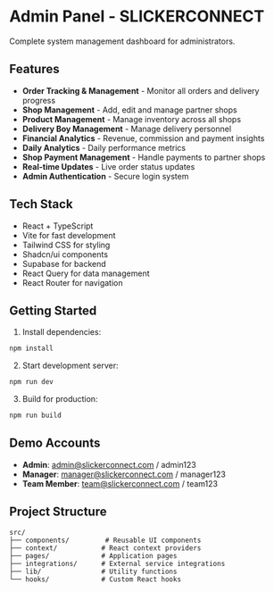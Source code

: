 # Admin Panel - SLICKERCONNECT

Complete system management dashboard for administrators.

## Features

- **Order Tracking & Management** - Monitor all orders and delivery progress
- **Shop Management** - Add, edit and manage partner shops
- **Product Management** - Manage inventory across all shops
- **Delivery Boy Management** - Manage delivery personnel
- **Financial Analytics** - Revenue, commission and payment insights
- **Daily Analytics** - Daily performance metrics
- **Shop Payment Management** - Handle payments to partner shops
- **Real-time Updates** - Live order status updates
- **Admin Authentication** - Secure login system

## Tech Stack

- React + TypeScript
- Vite for fast development
- Tailwind CSS for styling
- Shadcn/ui components
- Supabase for backend
- React Query for data management
- React Router for navigation

## Getting Started

1. Install dependencies:
```bash
npm install
```

2. Start development server:
```bash
npm run dev
```

3. Build for production:
```bash
npm run build
```

## Demo Accounts

- **Admin**: admin@slickerconnect.com / admin123
- **Manager**: manager@slickerconnect.com / manager123
- **Team Member**: team@slickerconnect.com / team123

## Project Structure

```
src/
├── components/         # Reusable UI components
├── context/           # React context providers
├── pages/             # Application pages
├── integrations/      # External service integrations
├── lib/               # Utility functions
└── hooks/             # Custom React hooks
```